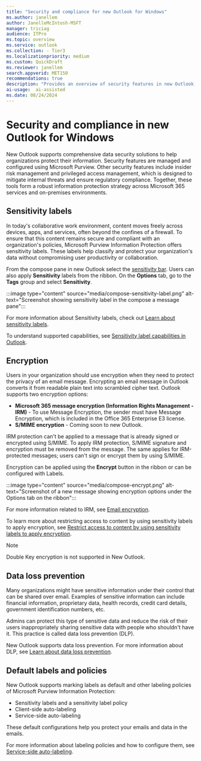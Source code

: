 ```yaml
---  
title: "Security and compliance for new Outlook for Windows"   
ms.author: janellem  
author: JanelleMcIntosh-MSFT
manager: triciag
audience: ITPro
ms.topic: overview
ms.service: outlook  
ms.collection: - Tier3
ms.localizationpriority: medium 
ms.custom: QuickDraft  
ms.reviewer: janellem  
search.appverid: MET150 
recommendations: true
description: "Provides an overview of security features in new Outlook, and guidance for how to configure them."
ai-usage:  ai-assisted  
ms.date: 08/24/2024 
---  
```


# Security and compliance in new Outlook for Windows

New Outlook supports comprehensive data security solutions to help organizations protect their information. Security features are managed and configured using Microsoft Purview. Other security features include insider risk management and privileged access management, which is designed to mitigate internal threats and ensure regulatory compliance. Together, these tools form a robust information protection strategy across Microsoft 365 services and on-premises environments.

## Sensitivity labels

In today's collaborative work environment, content moves freely across devices, apps, and services, often beyond the confines of a firewall. To ensure that this content remains secure and compliant with an organization's policies, Microsoft Purview Information Protection offers sensitivity labels. These labels help classify and protect your organization's data without compromising user productivity or collaboration.

From the compose pane in new Outlook select the [sensitivity bar](/purview/sensitivity-labels-office-apps#sensitivity-bar). Users can also apply **Sensitivity** labels from the ribbon. On the **Options** tab, go to the **Tags** group and select **Sensitivity**.

:::image type="content" source="media/compose-sensitivity-label.png" alt-text="Screenshot showing sensitivity label in the compose a message pane":::

For more information about Sensitivity labels, check out [Learn about sensitivity labels](/purview/sensitivity-labels).

To understand supported capabilities, see [Sensitivity label capabilities in Outlook](/purview/sensitivity-labels-versions#sensitivity-label-capabilities-in-outlook).

## Encryption

Users in your organization should use encryption when they need to protect the privacy of an email message. Encrypting an email message in Outlook converts it from readable plain text into scrambled cipher text. Outlook supports two encryption options:

- **Microsoft 365 message encryption (Information Rights Management - IRM)** - To use Message Encryption, the sender must have Message Encryption, which is included in the Office 365 Enterprise E3 license.
- **S/MIME encryption** - Coming soon to new Outlook.

IRM protection can't be applied to a message that is already signed or encrypted using S/MIME. To apply IRM protection, S/MIME signature and encryption must be removed from the message. The same applies for IRM-protected messages; users can't sign or encrypt them by using S/MIME.

Encryption can be applied using the **Encrypt** button in the ribbon or can be configured with Labels.

:::image type="content" source="media/compose-encrypt.png" alt-text="Screenshot of a new message showing encryption options under the Options tab on the ribbon":::

For more information related to IRM, see [Email encryption](/purview/email-encryption).

To learn more about restricting access to content by using sensitivity labels to apply encryption, see [Restrict access to content by using sensitivity labels to apply encryption](/purview/encryption-sensitivity-labels).

> [!NOTE]
> Double Key encryption is not supported in New Outlook.

## Data loss prevention

Many organizations might have sensitive information under their control that can be shared over email. Examples of sensitive information can include financial information, proprietary data, health records, credit card details, government identification numbers, etc.

Admins can protect this type of sensitive data and reduce the risk of their users inappropriately sharing sensitive data with people who shouldn't have it. This practice is called data loss prevention (DLP).

New Outlook supports data loss prevention. For more information about DLP, see [Learn about data loss prevention](/purview/dlp-learn-about-dlp).

## Default labels and policies

New Outlook supports marking labels as default and other labeling policies of Microsoft Purview Information Protection:

- Sensitivity labels and a sensitivity label policy
- Client-side auto-labeling
- Service-side auto-labeling

These default configurations help you protect your emails and data in the emails.

For more information about labeling policies and how to configure them, see [Service-side auto-labeling](/purview/mip-easy-trials#service-side-auto-labeling).